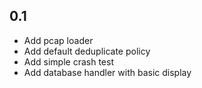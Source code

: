 ## 0.1
* Add pcap loader
* Add default deduplicate policy
* Add simple crash test
* Add database handler with basic display
